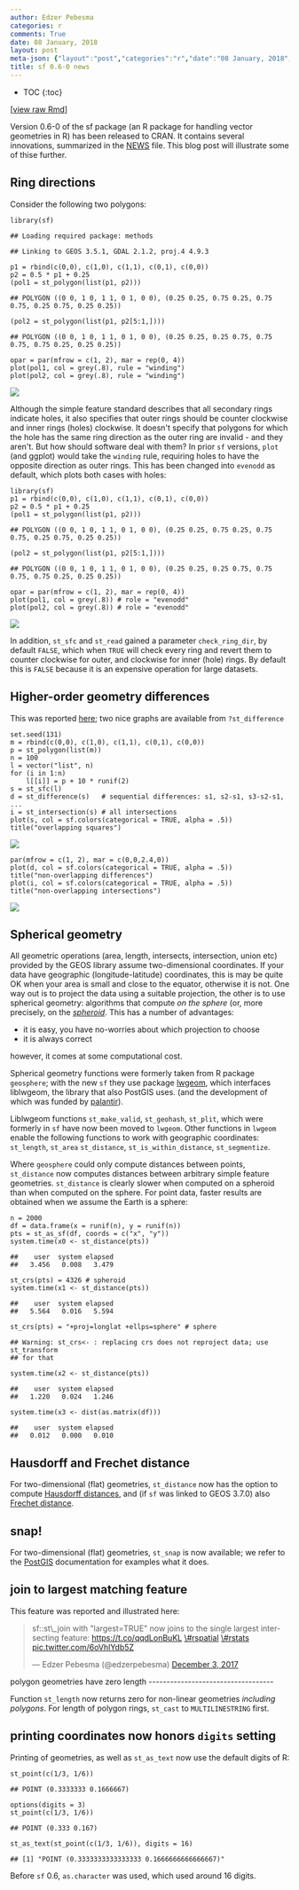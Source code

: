 ```yaml
---
author: Edzer Pebesma
categories: r
comments: True
date: 08 January, 2018
layout: post
meta-json: {"layout":"post","categories":"r","date":"08 January, 2018","author":"Edzer Pebesma","comments":true,"title":"sf 0.6-0 news"}
title: sf 0.6-0 news
---
```


<script src="https://cdnjs.cloudflare.com/ajax/libs/mathjax/2.7.0/MathJax.js?config=TeX-AMS-MML_HTMLorMML" type="text/javascript"></script>
* TOC 
{:toc}

\[[view raw
Rmd](https://raw.githubusercontent.com//r-spatial/r-spatial.org/gh-pages/_rmd/2018-01-07-sf-0.6-0.Rmd)\]

Version 0.6-0 of the sf package (an R package for handling vector
geometries in R) has been released to CRAN. It contains several
innovations, summarized in the
[NEWS](https://cran.r-project.org/web/packages/sf/news.html) file. This
blog post will illustrate some of thise further.

Ring directions
---------------

Consider the following two polygons:

    library(sf)

    ## Loading required package: methods

    ## Linking to GEOS 3.5.1, GDAL 2.1.2, proj.4 4.9.3

    p1 = rbind(c(0,0), c(1,0), c(1,1), c(0,1), c(0,0))
    p2 = 0.5 * p1 + 0.25
    (pol1 = st_polygon(list(p1, p2)))

    ## POLYGON ((0 0, 1 0, 1 1, 0 1, 0 0), (0.25 0.25, 0.75 0.25, 0.75 0.75, 0.25 0.75, 0.25 0.25))

    (pol2 = st_polygon(list(p1, p2[5:1,])))

    ## POLYGON ((0 0, 1 0, 1 1, 0 1, 0 0), (0.25 0.25, 0.25 0.75, 0.75 0.75, 0.75 0.25, 0.25 0.25))

    opar = par(mfrow = c(1, 2), mar = rep(0, 4))
    plot(pol1, col = grey(.8), rule = "winding")
    plot(pol2, col = grey(.8), rule = "winding")

![](/images/pol1-1.png)

Although the simple feature standard describes that all secondary rings
indicate holes, it also specifies that outer rings should be counter
clockwise and inner rings (holes) clockwise. It doesn't specify that
polygons for which the hole has the same ring direction as the outer
ring are invalid - and they aren't. But how should software deal with
them? In prior `sf` versions, `plot` (and ggplot) would take the
`winding` rule, requiring holes to have the opposite direction as outer
rings. This has been changed into `evenodd` as default, which plots both
cases with holes:

    library(sf)
    p1 = rbind(c(0,0), c(1,0), c(1,1), c(0,1), c(0,0))
    p2 = 0.5 * p1 + 0.25
    (pol1 = st_polygon(list(p1, p2)))

    ## POLYGON ((0 0, 1 0, 1 1, 0 1, 0 0), (0.25 0.25, 0.75 0.25, 0.75 0.75, 0.25 0.75, 0.25 0.25))

    (pol2 = st_polygon(list(p1, p2[5:1,])))

    ## POLYGON ((0 0, 1 0, 1 1, 0 1, 0 0), (0.25 0.25, 0.25 0.75, 0.75 0.75, 0.75 0.25, 0.25 0.25))

    opar = par(mfrow = c(1, 2), mar = rep(0, 4))
    plot(pol1, col = grey(.8)) # role = "evenodd"
    plot(pol2, col = grey(.8)) # role = "evenodd"

![](/images/pol2-1.png)

In addition, `st_sfc` and `st_read` gained a parameter `check_ring_dir`,
by default `FALSE`, which when `TRUE` will check every ring and revert
them to counter clockwise for outer, and clockwise for inner (hole)
rings. By default this is `FALSE` because it is an expensive operation
for large datasets.

Higher-order geometry differences
---------------------------------

This was reported [here](http://r-spatial.org/r/2017/12/21/geoms.html);
two nice graphs are available from `?st_difference`

    set.seed(131)
    m = rbind(c(0,0), c(1,0), c(1,1), c(0,1), c(0,0))
    p = st_polygon(list(m))
    n = 100
    l = vector("list", n)
    for (i in 1:n)
        l[[i]] = p + 10 * runif(2)
    s = st_sfc(l)
    d = st_difference(s)   # sequential differences: s1, s2-s1, s3-s2-s1, ...
    i = st_intersection(s) # all intersections
    plot(s, col = sf.colors(categorical = TRUE, alpha = .5))
    title("overlapping squares")

![](/images/diff-1.png)

    par(mfrow = c(1, 2), mar = c(0,0,2.4,0))
    plot(d, col = sf.colors(categorical = TRUE, alpha = .5))
    title("non-overlapping differences")
    plot(i, col = sf.colors(categorical = TRUE, alpha = .5))
    title("non-overlapping intersections")

![](/images/diff-2.png)

Spherical geometry
------------------

All geometric operations (area, length, intersects, intersection, union
etc) provided by the GEOS library assume two-dimensional coordinates. If
your data have geographic (longitude-latitude) coordinates, this is may
be quite OK when your area is small and close to the equator, otherwise
it is not. One way out is to project the data using a suitable
projection, the other is to use spherical geometry: algorithms that
compute *on the sphere* (or, more precisely, on the
[*spheroid*](https://en.wikipedia.org/wiki/Spheroid). This has a number
of advantages:

-   it is easy, you have no-worries about which projection to choose
-   it is always correct

however, it comes at some computational cost.

Spherical geometry functions were formerly taken from R package
`geosphere`; with the new `sf` they use package
[lwgeom](https://cran.r-project.org/web/packages/lwgeom/index.html),
which interfaces liblwgeom, the library that also PostGIS uses. (and the
development of which was funded by
[palantir](https://www.directionsmag.com/article/1638)).

Liblwgeom functions `st_make_valid`, `st_geohash`, `st_plit`, which were
formerly in `sf` have now been moved to `lwgeom`. Other functions in
`lwgeom` enable the following functions to work with geographic
coordinates: `st_length`, `st_area` `st_distance`,
`st_is_within_distance`, `st_segmentize`.

Where `geosphere` could only compute distances between points,
`st_distance` now computes distances between arbitrary simple feature
geometries. `st_distance` is clearly slower when computed on a spheroid
than when computed on the sphere. For point data, faster results are
obtained when we assume the Earth is a sphere:

    n = 2000
    df = data.frame(x = runif(n), y = runif(n))
    pts = st_as_sf(df, coords = c("x", "y"))
    system.time(x0 <- st_distance(pts))

    ##    user  system elapsed 
    ##   3.456   0.008   3.479

    st_crs(pts) = 4326 # spheroid
    system.time(x1 <- st_distance(pts))

    ##    user  system elapsed 
    ##   5.564   0.016   5.594

    st_crs(pts) = "+proj=longlat +ellps=sphere" # sphere

    ## Warning: st_crs<- : replacing crs does not reproject data; use st_transform
    ## for that

    system.time(x2 <- st_distance(pts))

    ##    user  system elapsed 
    ##   1.220   0.024   1.246

    system.time(x3 <- dist(as.matrix(df)))

    ##    user  system elapsed 
    ##   0.012   0.000   0.010

Hausdorff and Frechet distance
------------------------------

For two-dimensional (flat) geometries, `st_distance` now has the option
to compute [Hausdorff
distances](https://en.wikipedia.org/wiki/Hausdorff_distance), and (if
`sf` was linked to GEOS 3.7.0) also [Frechet
distance](https://en.wikipedia.org/wiki/Fr%C3%A9chet_distance).

snap!
-----

For two-dimensional (flat) geometries, `st_snap` is now available; we
refer to the [PostGIS](https://postgis.net/docs/ST_Snap.html)
documentation for examples what it does.

join to largest matching feature
--------------------------------

This feature was reported and illustrated here:

<blockquote markdown="1" class="twitter-tweet" data-lang="en">
<p markdown="1" lang="en" dir="ltr">
sf::st\_join with "largest=TRUE" now joins to the single largest
intersecting feature:
<a href="https://t.co/qqdLonBuKL">https://t.co/qqdLonBuKL</a>
<a href="https://twitter.com/hashtag/rspatial?src=hash&amp;ref_src=twsrc%5Etfw">\#rspatial</a>
<a href="https://twitter.com/hashtag/rstats?src=hash&amp;ref_src=twsrc%5Etfw">\#rstats</a>
<a href="https://t.co/6oVhlYdb5Z">pic.twitter.com/6oVhlYdb5Z</a>
</p>
— Edzer Pebesma (@edzerpebesma)
<a href="https://twitter.com/edzerpebesma/status/937422371270594560?ref_src=twsrc%5Etfw">December
3, 2017</a>
</blockquote>
<script async src="https://platform.twitter.com/widgets.js" charset="utf-8"></script>
polygon geometries have zero length
-----------------------------------

Function `st_length` now returns zero for non-linear geometries
*including polygons*. For length of polygon rings, `st_cast` to
`MULTILINESTRING` first.

printing coordinates now honors `digits` setting
------------------------------------------------

Printing of geometries, as well as `st_as_text` now use the default
digits of R:

    st_point(c(1/3, 1/6))

    ## POINT (0.3333333 0.1666667)

    options(digits = 3)
    st_point(c(1/3, 1/6))

    ## POINT (0.333 0.167)

    st_as_text(st_point(c(1/3, 1/6)), digits = 16)

    ## [1] "POINT (0.3333333333333333 0.1666666666666667)"

Before `sf` 0.6, `as.character` was used, which used around 16 digits.
